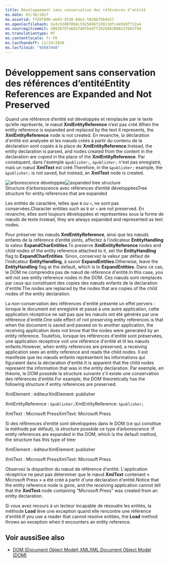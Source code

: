 ```yaml
---
title: Développement sans conservation des références d’entité
ms.date: 03/30/2017
ms.assetid: ffd97806-ab43-4538-8de2-5828bfbbde57
ms.openlocfilehash: 5a3c93807866c5925696f2d913dfc443d8ff12a4
ms.sourcegitcommit: d8020797a6657d0fbbdff362b80300815f682f94
ms.translationtype: MT
ms.contentlocale: fr-FR
ms.lasthandoff: 11/24/2020
ms.locfileid: "95687448"
---
```

# <a name="entity-references-are-expanded-and-not-preserved"></a><span data-ttu-id="27517-102">Développement sans conservation des références d’entité</span><span class="sxs-lookup"><span data-stu-id="27517-102">Entity References are Expanded and Not Preserved</span></span>

<span data-ttu-id="27517-103">Quand une référence d’entité est développée et remplacée par le texte qu’elle représente, le nœud **XmlEntityReference** n’est pas créé.</span><span class="sxs-lookup"><span data-stu-id="27517-103">When the entity reference is expanded and replaced by the text it represents, the **XmlEntityReference** node is not created.</span></span> <span data-ttu-id="27517-104">En revanche, la déclaration d'entité est analysée et les nœuds créés à partir du contenu de la déclaration sont copiés à la place de **XmlEntityReference**.</span><span class="sxs-lookup"><span data-stu-id="27517-104">Instead, the entity declaration is parsed, and nodes created from the content in the declaration are copied in the place of the **XmlEntityReference**.</span></span> <span data-ttu-id="27517-105">Par conséquent, dans l'exemple `&publisher;`, `&publisher;` n'est pas enregistré, mais un nœud **XmlText** est créé.</span><span class="sxs-lookup"><span data-stu-id="27517-105">Therefore, in the `&publisher;` example, the `&publisher;` is not saved, but instead, an **XmlText** node is created.</span></span>  
  
 <span data-ttu-id="27517-106">![arborescence développée](media/xmlentityref-expanded-nodes.gif "xmlentityref_expanded_nodes")</span><span class="sxs-lookup"><span data-stu-id="27517-106">![expanded tree structure](media/xmlentityref-expanded-nodes.gif "xmlentityref_expanded_nodes")</span></span>  
<span data-ttu-id="27517-107">Structure d’arborescence avec références d’entité développées</span><span class="sxs-lookup"><span data-stu-id="27517-107">Tree structure for entity references that are expanded</span></span>  
  
 <span data-ttu-id="27517-108">Les entités de caractère, telles que `B` ou `<`, ne sont pas conservées.</span><span class="sxs-lookup"><span data-stu-id="27517-108">Character entities such as `B` or `<` are not preserved.</span></span> <span data-ttu-id="27517-109">En revanche, elles sont toujours développées et représentées sous la forme de nœuds de texte.</span><span class="sxs-lookup"><span data-stu-id="27517-109">Instead, they are always expanded and represented as text nodes.</span></span>  
  
 <span data-ttu-id="27517-110">Pour préserver les nœuds **XmlEntityReference**, ainsi que les nœuds enfants de la référence d’entité joints, affectez à l’indicateur **EntityHandling** la valeur **ExpandCharEntities**.</span><span class="sxs-lookup"><span data-stu-id="27517-110">To preserve **XmlEntityReference** nodes and child nodes of the entity reference attached to it, set the **EntityHandling** flag to **ExpandCharEntities**.</span></span> <span data-ttu-id="27517-111">Sinon, conservez la valeur par défaut de l’indicateur **EntityHandling**, à savoir **ExpandEntities**.</span><span class="sxs-lookup"><span data-stu-id="27517-111">Otherwise, leave the **EntityHandling** flag at the default, which is to **ExpandEntities**.</span></span> <span data-ttu-id="27517-112">Dans ce cas, le DOM ne comprendra pas de nœud de référence d'entité.</span><span class="sxs-lookup"><span data-stu-id="27517-112">In this case, you will not see entity reference nodes in the DOM.</span></span> <span data-ttu-id="27517-113">Ces nœuds sont remplacés par ceux qui constituent des copies des nœuds enfants de la déclaration d'entité.</span><span class="sxs-lookup"><span data-stu-id="27517-113">The nodes are replaced by the nodes that are copies of the child nodes of the entity declaration.</span></span>  
  
 <span data-ttu-id="27517-114">La non-conservation des références d'entité présente un effet pervers : lorsque le document est enregistré et passé à une autre application, cette application réceptrice ne sait pas que les nœuds ont été générés par une référence d'entité.</span><span class="sxs-lookup"><span data-stu-id="27517-114">One side effect of not preserving entity references is that when the document is saved and passed on to another application, the receiving application does not know that the nodes were generated by an entity reference.</span></span> <span data-ttu-id="27517-115">Toutefois, lorsque les références d'entité sont préservées, une application réceptrice voit une référence d'entité et lit les nœuds enfants.</span><span class="sxs-lookup"><span data-stu-id="27517-115">However, when entity references are preserved, a receiving application sees an entity reference and reads the child nodes.</span></span> <span data-ttu-id="27517-116">Il est manifeste que les nœuds enfants représentent les informations qui figuraient dans la déclaration d'entité.</span><span class="sxs-lookup"><span data-stu-id="27517-116">It is apparent that the child nodes represent the information that was in the entity declaration.</span></span> <span data-ttu-id="27517-117">Par exemple, en théorie, le DOM possède la structure suivante s'il existe une conservation des références d'entité.</span><span class="sxs-lookup"><span data-stu-id="27517-117">For example, the DOM theoretically has the following structure if entity references are preserved.</span></span>  
  
 <span data-ttu-id="27517-118">XmlElement : éditeur</span><span class="sxs-lookup"><span data-stu-id="27517-118">XmlElement: publisher</span></span>  
  
 <span data-ttu-id="27517-119">XmlEntityReference : `&publisher;`</span><span class="sxs-lookup"><span data-stu-id="27517-119">XmlEntityReference: `&publisher;`</span></span>  
  
 <span data-ttu-id="27517-120">XmlText : Microsoft Press</span><span class="sxs-lookup"><span data-stu-id="27517-120">XmlText: Microsoft Press</span></span>  
  
 <span data-ttu-id="27517-121">Si des références d’entité sont développées dans le DOM (ce qui constitue la méthode par défaut), la structure possède ce type d’arborescence :</span><span class="sxs-lookup"><span data-stu-id="27517-121">If entity references are expanded in the DOM, which is the default method, the structure has this type of tree:</span></span>  
  
 <span data-ttu-id="27517-122">XmlElement : éditeur</span><span class="sxs-lookup"><span data-stu-id="27517-122">XmlElement: publisher</span></span>  
  
 <span data-ttu-id="27517-123">XmlText : Microsoft Press</span><span class="sxs-lookup"><span data-stu-id="27517-123">XmlText: Microsoft Press</span></span>  
  
 <span data-ttu-id="27517-124">Observez la disparition du nœud de référence d'entité. L'application réceptrice ne peut pas déterminer que le nœud **XmlText** contenant « Microsoft Press » a été créé à partir d'une déclaration d'entité.</span><span class="sxs-lookup"><span data-stu-id="27517-124">Notice that the entity reference node is gone, and the receiving application cannot tell that the **XmlText** node containing "Microsoft Press" was created from an entity declaration.</span></span>  
  
 <span data-ttu-id="27517-125">Si vous avez recours à un lecteur incapable de résoudre les entités, la méthode **Load** lève une exception quand elle rencontre une référence d'entité.</span><span class="sxs-lookup"><span data-stu-id="27517-125">If you use a reader that cannot resolve entities, the **Load** method throws an exception when it encounters an entity reference.</span></span>  
  
## <a name="see-also"></a><span data-ttu-id="27517-126">Voir aussi</span><span class="sxs-lookup"><span data-stu-id="27517-126">See also</span></span>

- [<span data-ttu-id="27517-127">DOM (Document Object Model) XML</span><span class="sxs-lookup"><span data-stu-id="27517-127">XML Document Object Model (DOM)</span></span>](xml-document-object-model-dom.md)
